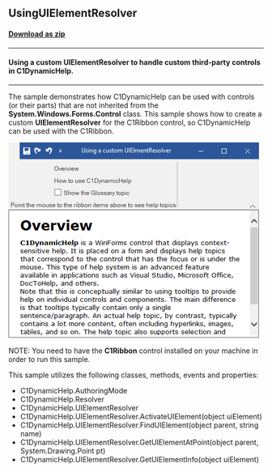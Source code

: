 ## UsingUIElementResolver
#### [Download as zip](https://minhaskamal.github.io/DownGit/#/home?url=https://github.com/GrapeCity/ComponentOne-WinForms-Samples/tree/master/NetFramework\DynamicHelp\CS\UsingUIElementResolver)
____
#### Using a custom UIElementResolver to handle custom third-party controls in C1DynamicHelp.
____
The sample demonstrates how C1DynamicHelp can be used with controls (or their parts) that are not inherited from the **System.Windows.Forms.Control** class.
This sample shows how to create a custom **UIElementResolver** for the C1Ribbon control, so C1DynamicHelp can be used with the C1Ribbon.

![screenshot](screenshot.png)

NOTE: You need to have the **C1Ribbon** control installed on your machine in order to run this sample.

This sample utilizes the following classes, methods, events and properties:

* C1DynamicHelp.AuthoringMode
* C1DynamicHelp.Resolver
* C1DynamicHelp.UIElementResolver
* C1DynamicHelp.UIElementResolver.ActivateUIElement(object uiElement)
* C1DynamicHelp.UIElementResolver.FindUIElement(object parent, string name)
* C1DynamicHelp.UIElementResolver.GetUIElementAtPoint(object parent, System.Drawing.Point pt)
* C1DynamicHelp.UIElementResolver.GetUIElementInfo(object uiElement)
